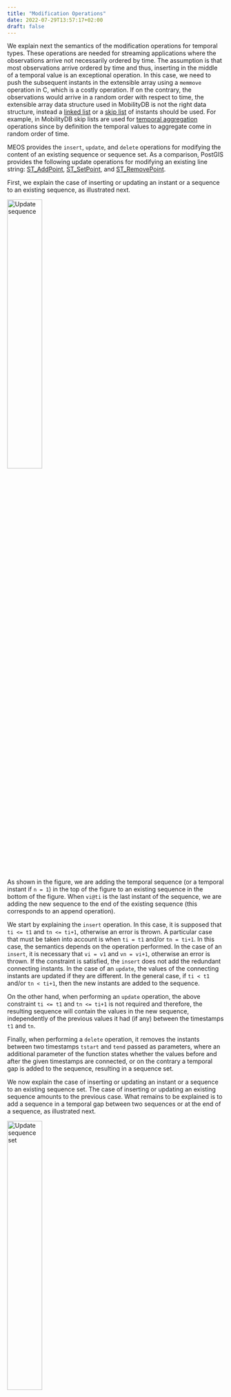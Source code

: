 ```yaml
---
title: "Modification Operations"
date: 2022-07-29T13:57:17+02:00
draft: false
---
```


We explain next the semantics of the modification operations for temporal types. These operations are needed for streaming applications where the observations arrive not necessarily ordered by time. The assumption is that most observations arrive ordered by time and thus, inserting in the middle of a temporal value is an exceptional operation. In this case, we need to push the subsequent instants in the extensible array using a `memmove` operation in C, which is a costly operation. If on the contrary, the observations would arrive in a random order with respect to time, the extensible array data structure used in MobilityDB is not the right data structure, instead a [linked list](https://en.wikipedia.org/wiki/Linked_list) or a [skip list](https://en.wikipedia.org/wiki/Skip_list) of instants should be used. For example, in MobilityDB skip lists are used for [temporal aggregation](https://libmeos.org/documentation/aggregation/) operations since by definition the temporal values to aggregate come in random order of time.

MEOS provides the `insert`, `update`, and `delete` operations for modifying the content of an existing sequence or sequence set. As a comparison, PostGIS provides the following update operations for modifying an existing line string: 
[ST_AddPoint](https://postgis.net/docs/ST_AddPoint.html), 
[ST_SetPoint](https://postgis.net/docs/ST_SetPoint.html), and
[ST_RemovePoint](https://postgis.net/docs/ST_RemovePoint.html).

First, we explain the case of inserting or updating an instant or a sequence to an existing sequence, as illustrated next.

<img src="/images/meos_update_sequence.png" alt="Update sequence" style="width: 40%;height: auto;"/>

As shown in the figure, we are adding the temporal sequence (or a temporal instant if `n = 1`) in the top of the figure to an existing sequence in the bottom of the figure. When `vi@ti` is the last instant of the sequence, we are adding the new sequence to the end of the existing sequence (this corresponds to an append operation). 

We start by explaining the `insert` operation. In this case, it is supposed that `ti <= t1` and `tn <= ti+1`, otherwise an error is thrown. A particular case that must be taken into account is when `ti = t1` and/or `tn = ti+1`. In this case, the semantics depends on the operation performed. In the case of an `insert`, it is necessary that `vi = v1` and `vn = vi+1`, otherwise an error is thrown. If the constraint is satisfied, the `insert` does not add the redundant connecting instants. In the case of an `update`, the values of the connecting instants are updated if they are different. In the general case, if `ti < t1` and/or `tn < ti+1`, then the new instants are added to the sequence. 

On the other hand, when performing an `update` operation, the above constraint `ti <= t1` and `tn <= ti+1` is not required and therefore, the resulting sequence will contain the values in the new sequence, independently of the previous values it had (if any) between the timestamps `t1` and `tn`.

Finally, when performing a `delete` operation, it removes the instants between two timestamps `tstart` and `tend` passed as parameters, where an additional parameter of the function states whether the values before and after the given timestamps are connected, or on the contrary a temporal gap is added to the sequence, resulting in a sequence set.

We now explain the case of inserting or updating an instant or a sequence to an existing sequence set. The case of inserting or updating an existing sequence amounts to the previous case. What remains to be explained is to add a sequence in a temporal gap between two sequences or at the end of a sequence, as illustrated next.

<img src="/images/meos_update_sequenceset.png" alt="Update sequence set" style="width: 40%;height: auto;"/>

As shown in the figure, we are adding the temporal sequence in the top of the figure to a temporal gap in (or at the end of) an existing sequence in the bottom of the figure. 

As before, in the case of an `insert` or an `update` operation, it is supposed that `ti <= t1` and `ti+1 >= tn`, otherwise an error is thrown. When `ti = t1` and/or `tn = ti+1`, we are extending the sequence to the left and/or to the right of the temporal gap and we proceed as explained above. Otherwise, when `ti < t1` and `tn < ti+1`, three different operations can be contemplated, depending on the value of an additional parameter of the `insert` or `update` functions. We can either extend the sequence to the left and/or to the right of the gap, or simply add the new sequence in the gap, leaving two gaps to the left and to the right of the new sequence.

When performing a `replace` operation, the above constraint `ti <= t1` and `tn <= ti+1` is not required and therefore, the resulting sequence set will contain the values in the new sequence, independently of the previous values it had (if any) between the timestamps `t1` and `tn`. Notice that if `t1 <= ti` and/or `ti+1 <= tn` the operation fills (partially or completely) the temporal gap.


Finally, when performing a `delete` operation, it removes the instants between two timestamps `tstart` and `tend` passed as parameters, where an additional parameter of the function states whether the values before and after the given timestamps are connected, or on the contrary a temporal gap is added to the sequence set.
